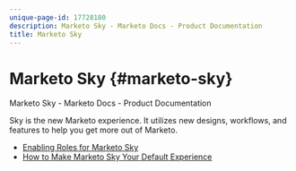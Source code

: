 ```yaml
---
unique-page-id: 17728180
description: Marketo Sky - Marketo Docs - Product Documentation
title: Marketo Sky
---
```


# Marketo Sky {#marketo-sky}

Marketo Sky - Marketo Docs - Product Documentation

Sky is the new Marketo experience. It utilizes new designs, workflows, and features to help you get more out of Marketo.

* [Enabling Roles for Marketo Sky](marketo-sky/enabling-roles-for-marketo-sky.md)
* [How to Make Marketo Sky Your Default Experience](marketo-sky/how-to-make-marketo-sky-your-default-experience.md)

